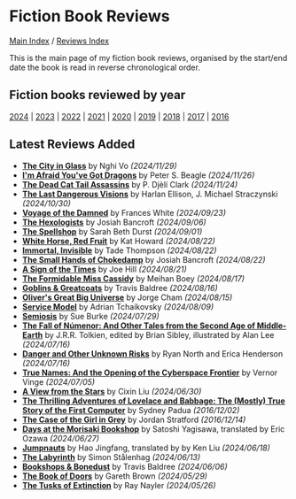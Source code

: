 # Fiction Book Reviews

[Main Index](../../README.md) / [Reviews Index](../README.md)

This is the main page of my fiction book reviews, organised by the start/end date the book is read in reverse chronological order.

## Fiction books reviewed by year

[2024](2024/README.md) | [2023](2023/README.md) | [2022](2022/README.md) | [2021](2021/README.md) | [2020](2020/README.md) | [2019](2019/README.md) | [2018](2018/README.md) | [2017](2017/README.md) | [2016](2016/README.md)

## Latest Reviews Added

- [**The City in Glass**](2024/20241129-CityInGlass.md) by Nghi Vo *(2024/11/29)*
- [**I'm Afraid You've Got Dragons**](2024/20241126-YouGotDragons.md) by Peter S. Beagle *(2024/11/26)*
- [**The Dead Cat Tail Assassins**](2024/20241124-DeadCatTailAssassins.md) by P. Djèlí Clark *(2024/11/24)*
- [**The Last Dangerous Visions**](2024/20241030-LastDangerousVisions.md) by Harlan Ellison, J. Michael Straczynski *(2024/10/30)*
- [**Voyage of the Damned**](2024/20240923-VoyagedDamned.md) by Frances White *(2024/09/23)*
- [**The Hexologists**](2024/20240906-Hexologists.md) by Josiah Bancroft *(2024/09/06)*
- [**The Spellshop**](2024/20240901-Spellshop.md) by Sarah Beth Durst *(2024/09/01)*
- [**White Horse, Red Fruit**](2024/20240822-WhiteHorseRedFruit.md) by Kat Howard *(2024/08/22)*
- [**Immortal, Invisible**](2024/20240822-ImmortalInvisible.md) by Tade Thompson *(2024/08/22)*
- [**The Small Hands of Chokedamp**](2024/20240822-SmallHandsChokedamp.md) by Josiah Bancroft *(2024/08/22)*
- [**A Sign of the Times**](2024/20240821-SignTimes.md) by Joe Hill *(2024/08/21)*
- [**The Formidable Miss Cassidy**](2024/20240817-FormidableMissCassidy.md) by Meihan Boey *(2024/08/17)*
- [**Goblins & Greatcoats**](2024/20240816-GoblinsGreatcoats.md) by Travis Baldree *(2024/08/16)*
- [**Oliver's Great Big Universe**](2024/20240815-OliverGreatBigUniverse.md) by Jorge Cham *(2024/08/15)*
- [**Service Model**](2024/20240809-ServiceModel.md) by Adrian Tchaikovsky *(2024/08/09)*
- [**Semiosis**](2024/20240729-Semiosis.md) by Sue Burke *(2024/07/29)*
- [**The Fall of Númenor: And Other Tales from the Second Age of Middle-Earth**](2024/20240716-FallNumenor.md) by J.R.R. Tolkien, edited by Brian Sibley, illustrated by Alan Lee *(2024/07/16)*
- [**Danger and Other Unknown Risks**](2024/20240716-DangerOtherUnknownRisks.md) by Ryan North and Erica Henderson *(2024/07/16)*
- [**True Names: And the Opening of the Cyberspace Frontier**](2024/20240705-TrueNamesOpeningCyberspace.md) by Vernor Vinge *(2024/07/05)*
- [**A View from the Stars**](2024/20240630-ViewStars.md) by Cixin Liu *(2024/06/30)*
- [**The Thrilling Adventures of Lovelace and Babbage: The (Mostly) True Story of the First Computer**](2016/20161202-ThrillingAdventuresLovelaceBabbage.md) by Sydney Padua *(2016/12/02)*
- [**The Case of the Girl in Grey**](2016/20161214-CaseGirlGrey.md) by Jordan Stratford *(2016/12/14)*
- [**Days at the Morisaki Bookshop**](2024/20240627-DaysMorisakiBookshop.md) by Satoshi Yagisawa, translated by Eric Ozawa *(2024/06/27)*
- [**Jumpnauts**](2024/20240618-Jumpnauts.md) by Hao Jingfang, translated by by Ken Liu *(2024/06/18)*
- [**The Labyrinth**](2024/20240613-Labyrinth.md) by Simon Stålenhag *(2024/06/13)*
- [**Bookshops & Bonedust**](2024/20240606-BookshopsBonedust.md) by Travis Baldree *(2024/06/06)*
- [**The Book of Doors**](2024/20240529-BookOfDoors.md) by Gareth Brown *(2024/05/29)*
- [**The Tusks of Extinction**](2024/20240526-TusksExtinction.md) by Ray Nayler *(2024/05/26)*
